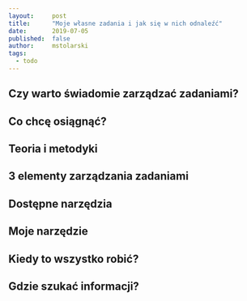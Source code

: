 ```yaml
---
layout:     post
title:      "Moje własne zadania i jak się w nich odnaleźć"
date:       2019-07-05
published:  false
author:     mstolarski
tags:
  - todo
---
```


## Czy warto świadomie zarządzać zadaniami?

<!-- W sumie to tak. Przede wszystkim chodzi o to, aby odciążyć mózg -->

## Co chcę osiągnąć?

<!-- Chcę móc skupić się na meritum, na ważnych zadaniach, nie na zarządzaniu nimi -->

## Teoria i metodyki

<!-- Bardzo krótkie wypunktowanie 5 podejść -->

## 3 elementy zarządzania zadaniami

<!-- według mnie trzy najważniejsze elementy -->

## Dostępne narzędzia

<!-- Tutaj nie chcę robić spisu miliona dostępnych storn i apek.
chodzi mi bardziej o narzędzia w stylu: kartka papieru, plik tekstowy, JIRA, WIKI, specjalizowana apka... -->

## Moje narzędzie

<!-- specjalizowana apka -->

## Kiedy to wszystko robić?

<!-- ciagle ;) ale postaram się napisać dlaczego -->

## Gdzie szukać informacji?

<!-- parę źródeł na temat teorii, narzędzi i best practices -->
